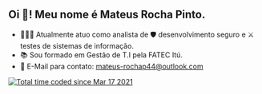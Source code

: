 ## Oi 👋! Meu nome é Mateus Rocha Pinto.

- 👨🏼‍💻 Atualmente atuo como analista de 🛡️ desenvolvimento seguro e ⚔️ testes de sistemas de informação.
- 📚 Sou formado em Gestão de T.I pela FATEC Itú.
- 📧 E-Mail para contato: mateus-rochap44@outlook.com
  
<a href="https://wakatime.com/@d2791a47-e98f-47c5-aa57-6c695136dde6"><img src="https://wakatime.com/badge/user/d2791a47-e98f-47c5-aa57-6c695136dde6.svg" alt="Total time coded since Mar 17 2021" /></a>
